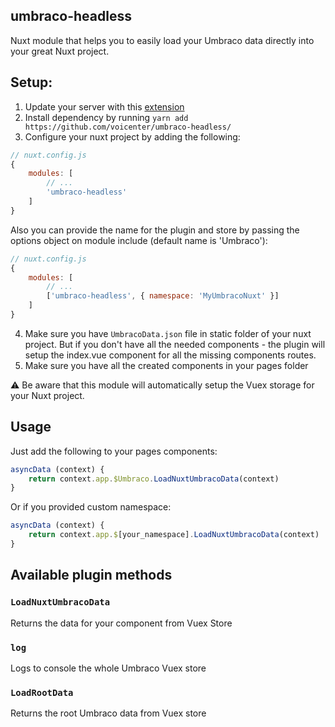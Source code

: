 ## umbraco-headless
Nuxt module that helps you to easily load your Umbraco data directly into your great Nuxt project.

## Setup:
1. Update your server with this [extension](https://github.com/voicenter/umbraco-headless-api)
2. Install dependency by running `yarn add https://github.com/voicenter/umbraco-headless/`
3. Configure your nuxt project by adding the following:

```js
// nuxt.config.js
{
    modules: [
        // ...
        'umbraco-headless'
    ]
}
```
Also you can provide the name for the plugin and store by passing the options object on module include (default name is 'Umbraco'):

```js
// nuxt.config.js
{
    modules: [
        // ...
        ['umbraco-headless', { namespace: 'MyUmbracoNuxt' }]
    ]
}
```
4. Make sure you have `UmbracoData.json` file in static folder of your nuxt project. But if you don't have all the needed components - the plugin will setup the index.vue component for all the missing components routes.
5. Make sure you have all the created components in your pages folder

:warning: Be aware that this module will automatically setup the Vuex storage for your Nuxt project. 

## Usage
Just add the following to your pages components:
```js
asyncData (context) {
    return context.app.$Umbraco.LoadNuxtUmbracoData(context)
}
```
Or if you provided custom namespace:
```js
asyncData (context) {
    return context.app.$[your_namespace].LoadNuxtUmbracoData(context)
}
```

## Available plugin methods

### `LoadNuxtUmbracoData`

Returns the data for your component from Vuex Store

### `log`

Logs to console the whole Umbraco Vuex store

### `LoadRootData`

Returns the root Umbraco data from Vuex store
